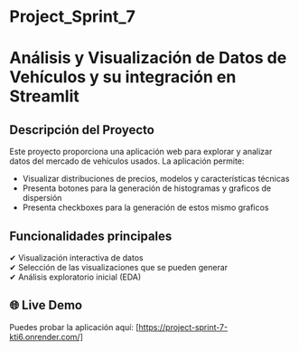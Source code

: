 # Project_Sprint_7
# Análisis y Visualización de Datos de Vehículos y su integración en Streamlit

## Descripción del Proyecto
Este proyecto proporciona una aplicación web para explorar y analizar datos del mercado de vehículos usados. La aplicación permite:

- Visualizar distribuciones de precios, modelos y características técnicas
- Presenta botones para la generación de histogramas y graficos de dispersión
- Presenta checkboxes para la generación de estos mismo graficos

## Funcionalidades principales
✔ Visualización interactiva de datos  
✔ Selección de las visualizaciones que se pueden generar  
✔ Análisis exploratorio inicial (EDA)  
  

## 🌐 Live Demo  
Puedes probar la aplicación aquí: [https://project-sprint-7-kti6.onrender.com/]
